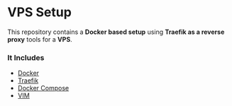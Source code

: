 # VPS Setup

This repository contains a **Docker based setup** using **Traefik as a reverse proxy** tools for a **VPS**.

### It Includes
- [Docker](https://www.docker.com/)
- [Traefik](https://traefik.me/)
- [Docker Compose](https://docs.docker.com/compose/)
- [VIM](https://www.vim.org/)